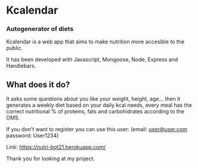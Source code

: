 # Kcalendar
### Autogenerator of diets

Kcalendar is a web app that aims to make nutrition more accesible to the public.

It has been developed with Javascript, Mongoose, Node, Express and Handlebars.



## What does it do?

It asks some questions about you like your weight, height, age... then it generates a weekly diet based on your daily kcal needs, 
every meal has the correct nutritional % of proteins, fats and carbohidrates according to the OMS.


If you don't want to register you can use this user: (email: user@user.com  password: User1234)

Link: https://nutri-bot21.herokuapp.com/

Thank you for looking at my project.
